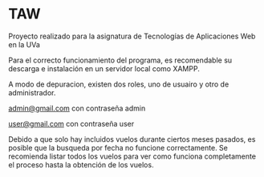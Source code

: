 # TAW
Proyecto realizado para la asignatura de Tecnologías de Aplicaciones Web en la UVa

Para el correcto funcionamiento del programa, es recomendable su descarga e instalación en un servidor local como XAMPP.

A modo de depuracion, existen dos roles, uno de usuairo y otro de administrador.

admin@gmail.com con contraseña admin

user@gmail.com con contraseña user

Debido a que solo hay incluidos vuelos durante ciertos meses pasados, es posible que la busqueda por fecha no funcione correctamente.
Se recomienda listar todos los vuelos para ver como funciona completamente el proceso hasta la obtención de los vuelos.

